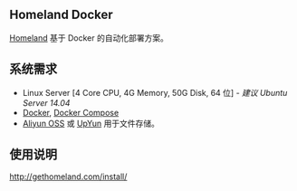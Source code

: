 Homeland Docker
-----------------

[Homeland](http://gethomeland.com) 基于 Docker 的自动化部署方案。

## 系统需求

- Linux Server [4 Core CPU, 4G Memory, 50G Disk, 64 位] - _建议 Ubuntu Server 14.04_
- [Docker](https://www.docker.com/), [Docker Compose](https://docs.docker.com/compose/)
- [Aliyun OSS](https://www.aliyun.com/product/oss) 或 [UpYun](https://www.upyun.com) 用于文件存储。

## 使用说明

http://gethomeland.com/install/